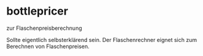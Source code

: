 # bottlepricer
zur Flaschenpreisberechnung

Sollte eigentlich selbsterklärend sein. 
Der Flaschenrechner eignet sich zum Berechnen von Flaschenpreisen.
